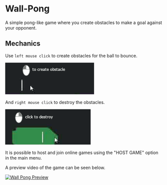 # Wall-Pong
 A simple pong-like game where you create obstacles to make a goal against your opponent.

## Mechanics
 Use `left mouse click` to create obstacles for the ball to bounce.
 
![Create Wall gif](/Images/create-wall.gif)
 
 And `right mouse click` to destroy the obstacles.
 
![Destroy Wall gif](/Images/destroy-wall.gif)
 
 It is possible to host and join online games using the "HOST GAME" option in the main menu.
 
 A preview video of the game can be seen below.
 
 [![Wall Pong Preview](https://img.youtube.com/vi/etMbeDBqh08/0.jpg)](https://www.youtube.com/watch?v=etMbeDBqh08)